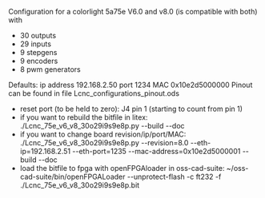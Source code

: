 Configuration for a colorlight 5a75e V6.0 and v8.0 (is compatible with both) with
- 30 outputs
- 29 inputs
- 9 stepgens
- 9 encoders
- 8 pwm generators

Defaults: ip address 192.168.2.50 port 1234 MAC 0x10e2d5000000
Pinout can be found in file Lcnc_configurations_pinout.ods
- reset port (to be held to zero): J4 pin 1 (starting to count from pin 1)
- if you want to rebuild the bitfile in litex: ./Lcnc_75e_v6_v8_30o29i9s9e8p.py --build --doc
- if you want to change board revision/ip/port/MAC: ./Lcnc_75e_v6_v8_30o29i9s9e8p.py --revision=8.0 --eth-ip=192.168.2.51 --eth-port=1235 --mac-address=0x10e2d5000001 --build --doc
- load the bitfile to fpga with openFPGAloader in oss-cad-suite: ~/oss-cad-suite/bin/openFPGALoader --unprotect-flash -c ft232 -f ./Lcnc_75e_v6_v8_30o29i9s9e8p.bit
